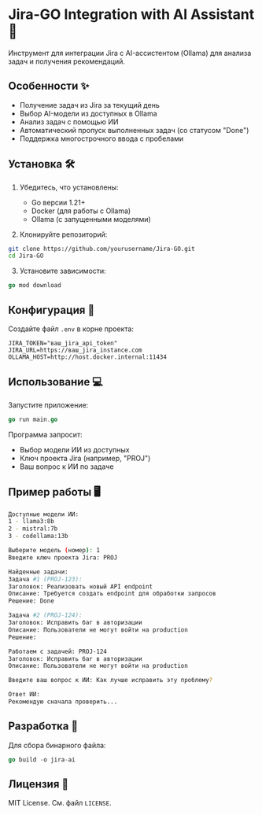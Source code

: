 # Jira-GO Integration with AI Assistant 🚀

Инструмент для интеграции Jira с AI-ассистентом (Ollama) для анализа задач и получения рекомендаций.

## Особенности ✨
- Получение задач из Jira за текущий день
- Выбор AI-модели из доступных в Ollama
- Анализ задач с помощью ИИ
- Автоматический пропуск выполненных задач (со статусом "Done")
- Поддержка многострочного ввода с пробелами

## Установка 🛠️
1. Убедитесь, что установлены:
   - Go версии 1.21+ 
   - Docker (для работы с Ollama)
   - Ollama (с запущенными моделями)

2. Клонируйте репозиторий:
```bash
git clone https://github.com/yourusername/Jira-GO.git
cd Jira-GO
```

3. Установите зависимости:
```go
go mod download
```

## Конфигурация 🔧
Создайте файл `.env` в корне проекта:
```env .env
JIRA_TOKEN="ваш_jira_api_token"
JIRA_URL=https://ваш_jira_instance.com
OLLAMA_HOST=http://host.docker.internal:11434
```

## Использование 💻
Запустите приложение:
```go
go run main.go
```

Программа запросит:
- Выбор модели ИИ из доступных
- Ключ проекта Jira (например, "PROJ")
- Ваш вопрос к ИИ по задаче

## Пример работы 🖥️
```bash
Доступные модели ИИ:
1 - llama3:8b
2 - mistral:7b
3 - codellama:13b

Выберите модель (номер): 1
Введите ключ проекта Jira: PROJ

Найденные задачи:
Задача #1 (PROJ-123):
Заголовок: Реализовать новый API endpoint
Описание: Требуется создать endpoint для обработки запросов
Решение: Done

Задача #2 (PROJ-124):
Заголовок: Исправить баг в авторизации
Описание: Пользователи не могут войти на production
Решение:

Работаем с задачей: PROJ-124
Заголовок: Исправить баг в авторизации
Описание: Пользователи не могут войти на production

Введите ваш вопрос к ИИ: Как лучше исправить эту проблему?

Ответ ИИ:
Рекомендую сначала проверить...
```

## Разработка 🛵
Для сбора бинарного файла:
```go
go build -o jira-ai
```

## Лицензия 📜
MIT License. См. файл `LICENSE`.
```